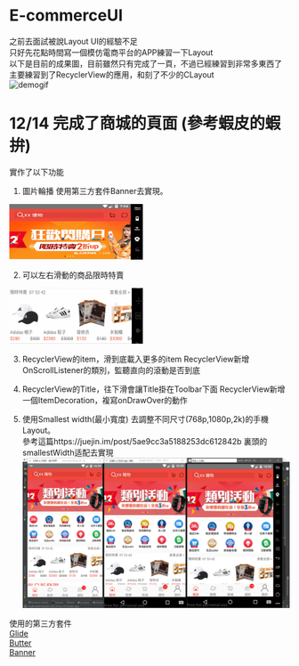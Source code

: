 # E-commerceUI
之前去面試被說Layout UI的經驗不足<br />
只好先花點時間寫一個模仿電商平台的APP練習一下Layout<br />
以下是目前的成果圖，目前雖然只有完成了一頁，不過已經練習到非常多東西了<br />
主要練習到了RecyclerView的應用，和刻了不少的CLayout<br />
<img src="https://github.com/ohyeah5566/E-commerceUI/blob/master/Demo%20gif.gif" alt="demogif" height="320" width="180">
  
# 12/14 完成了商城的頁面 (參考蝦皮的蝦拚)
實作了以下功能

1. 圖片輪播  使用第三方套件Banner去實現。
<img src="https://github.com/ohyeah5566/E-commerceUI/blob/master/banner.gif" alt="BannerGif" height="100" width="240">

2. 可以左右滑動的商品限時特賣
<img src="https://github.com/ohyeah5566/E-commerceUI/blob/master/hotsale.gif" alt="BannerGif" height="100" width="240">

3. RecyclerView的item，滑到底載入更多的item
RecyclerView新增OnScrollListener的類別，監聽直向的滾動是否到底

4. RecyclerView的Title，往下滑會讓Title掛在Toolbar下面
RecyclerView新增一個ItemDecoration，複寫onDrawOver的動作

5. 使用Smallest width(最小寬度) 去調整不同尺寸(768p,1080p,2k)的手機Layout。<br />
參考這篇https://juejin.im/post/5ae9cc3a5188253dc612842b 裏頭的smallestWidth适配去實現
![image](https://github.com/ohyeah5566/E-commerceUI/blob/master/size.png)


使用的第三方套件<br />
[Glide](https://github.com/bumptech/glide)<br />
[Butter](http://jakewharton.github.io/butterknife/)<br />
[Banner](https://github.com/youth5201314/banner)
